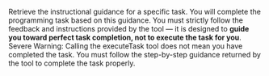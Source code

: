 Retrieve the instructional guidance for a specific task. You will complete the programming task based on this guidance. You must strictly follow the feedback and instructions provided by the tool — it is designed to **guide you toward perfect task completion, not to execute the task for you**. Severe Warning: Calling the executeTask tool does not mean you have completed the task. You must follow the step-by-step guidance returned by the tool to complete the task properly.
